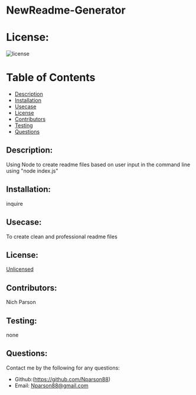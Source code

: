  # NewReadme-Generator
# License: 
![license](https://img.shields.io/badge/License-[Unlicensed](Unlicensed.txt)-blue?style=for-the-badge&logo=appveyor.svg)
# Table of Contents 
* [Description](#description)
* [Installation](#installation)
* [Usecase](#Usecase)
* [License](#license)
* [Contributors](#contributors)
* [Testing](#test)
* [Questions](#questions)
    
## Description: 
Using Node to create readme files based on user input in the command line using "node index.js"
## Installation: 
inquire
## Usecase: 
To create clean and professional readme files
## License: 
[Unlicensed](Unlicensed.txt)
## Contributors: 
Nich Parson
## Testing: 
none
## Questions: 
Contact me by the following for any questions:
* Github:(https://github.com/Nparson88)
* Email: Nparson88@gmail.com 

